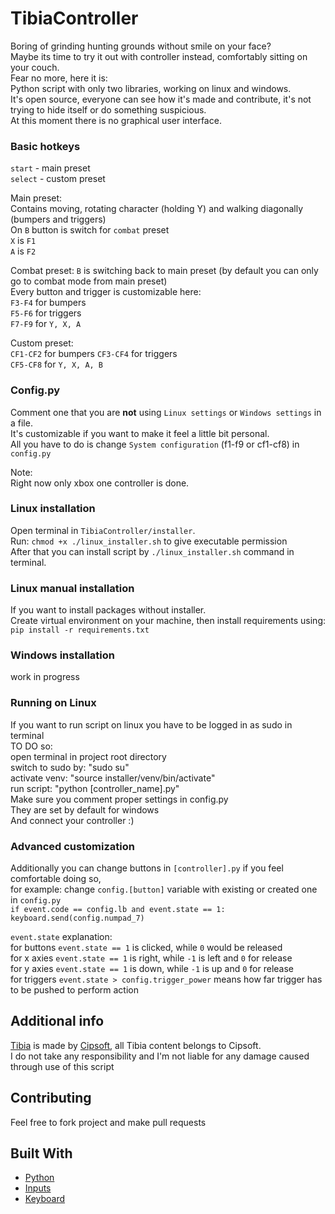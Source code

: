 # TibiaController

Boring of grinding hunting grounds without smile on your face?  
Maybe its time to try it out with controller instead, comfortably sitting on your couch.  
Fear no more, here it is:  
Python script with only two libraries, working on linux and windows.  
It's open source, everyone can see how it's made and contribute, it's not trying to hide itself or do something suspicious.  
At this moment there is no graphical user interface.  

### Basic hotkeys
```start``` - main preset  
```select``` - custom preset  

Main preset:  
Contains moving, rotating character (holding Y) and walking diagonally (bumpers and triggers)  
On ```B``` button is switch for ```combat``` preset  
```X``` is ```F1```  
```A``` is ```F2```  

Combat preset:
```B``` is switching back to main preset (by default you can only go to combat mode from main preset)  
Every button and trigger is customizable here:  
```F3-F4``` for bumpers  
```F5-F6``` for triggers  
```F7-F9``` for ```Y, X, A```  

Custom preset:  
```CF1-CF2``` for bumpers
```CF3-CF4``` for triggers  
```CF5-CF8``` for ```Y, X, A, B```


### Config.py
Comment one that you are **not** using ```Linux settings``` or ```Windows settings``` in a file.  
It's customizable if you want to make it feel a little bit personal.  
All you have to do is change ```System configuration``` (f1-f9 or cf1-cf8) in ```config.py```  
  
Note:  
Right now only xbox one controller is done.

### Linux installation

Open terminal in ```TibiaController/installer```.  
Run: ```chmod +x ./linux_installer.sh``` to give executable permission  
After that you can install script by ```./linux_installer.sh``` command in terminal.  

### Linux manual installation

If you want to install packages without installer.  
Create virtual environment on your machine, then install requirements using:
```pip install -r requirements.txt```  

### Windows installation  
work in progress

### Running on Linux
If you want to run script on linux you have to be logged in as sudo in terminal  
TO DO so:  
open terminal in project root directory  
switch to sudo by: "sudo su"  
activate venv: "source installer/venv/bin/activate"  
run script: "python [controller_name].py"  
Make sure you comment proper settings in config.py  
They are set by default for windows  
And connect your controller :)  

### Advanced customization

Additionally you can change buttons in ```[controller].py``` if you feel comfortable doing so,  
for example: change ```config.[button]``` variable with existing or created one in ```config.py```  
```if event.code == config.lb and event.state == 1:```  
     ```keyboard.send(config.numpad_7)```  

```event.state``` explanation:  
for buttons ```event.state == 1``` is clicked, while ```0``` would be released  
for x axies ```event.state == 1``` is right, while ```-1``` is left and ```0``` for release  
for y axies ```event.state == 1``` is down, while ```-1``` is up and ```0``` for release  
for triggers ```event.state > config.trigger_power``` means how far trigger has to be pushed to perform action  
 

## Additional info  
[Tibia](https://www.tibia.com/news/?subtopic=latestnews) is made by [Cipsoft](https://www.cipsoft.com/index.php/en/), all Tibia content belongs to Cipsoft.  
I do not take any responsibility and I'm not liable for any damage caused through use of this script  

## Contributing
Feel free to fork project and make pull requests

## Built With

* [Python](https://www.python.org/)
* [Inputs](https://github.com/zeth/inputs)
* [Keyboard](https://github.com/boppreh/keyboard)
